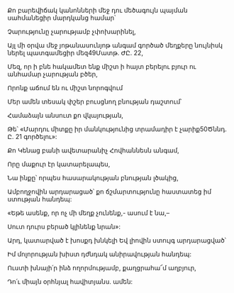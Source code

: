 Քո բարեվիճակ կանոնների մեջ դու մեծագույն պայման սահմանեցիր մարդկանց համար՝


Չարությունը չարությամբ չփոխարինել,


Այլ մի օրվա մեջ յոթանասունյոթ անգամ գործած մեղքերը նույնիսկ ներել պատգամեցիր մեզ49Մատթ. ԺԸ. 22,


Մեզ, որ ի բնե հակամետ ենք միշտ ի հայտ բերելու բյուր ու անհամար չարության բծեր,


Որոնք աճում են ու միշտ նորոգվում


Մեր ամեն տեսակ փշեր բուսցնող բնության դաշտում՝


Համաձայն անսուտ քո վկայության,


Թե՝ «Մարդու միտքը իր մանկությունից տրամադիր է չարիք50Ծննդ. Ը. 21 գործելու»:


Քո Կենաց բանի ավետարանիչ Հովհաննեսն անգամ,


Որը մաքուր էր կատարելապես,


Նա ինքը՝ որպես հասարակության բնության լծակից,


Ամբողջովին արդարացած՝ քո ճշմարտությունը հաստատեց իմ ստության հանդեպ:


«Եթե ասենք, որ ոչ մի մեղք չունենք,- ասում է նա,–


Սուտ դուրս բերած կլինենք նրան»:


Արդ, կատարված է խոսքդ խնկելի Եվ լիովին ստույգ արդարացված՝


Իմ մոլորության խիստ դժնդակ անիրավության հանդեպ:


Ուստի խնայի՛ր ինձ ողորմությամբ, քաղցրահա՜մ աղբյուր,


Դո՛ւ միայն օրհնյալ հավիտյանս. ամեն:
